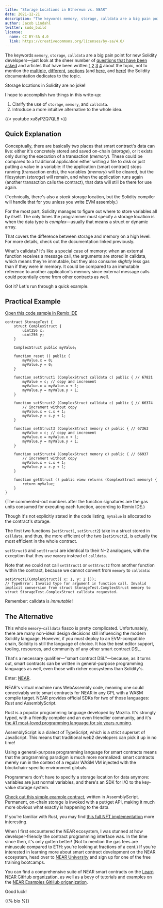 ```yaml
---
title: "Storage Locations in Ethereum vs. NEAR"
date: 2021-12-21
description: "The keywords memory, storage, calldata are a big pain point for new Solidity developers. How does NEAR compare?"
author: Jacob Lindahl
twitter: sudo_build
license:
  name: CC BY-SA 4.0
  link: https://creativecommons.org/licenses/by-sa/4.0/
---
```


The keywords `memory`, `storage`, `calldata` are a big pain point for new Solidity developers&mdash;just look at the sheer number of [questions that have been asked](https://ethereum.stackexchange.com/questions/tagged/storage+solidity) and articles that have been written [1](https://www.geeksforgeeks.org/storage-vs-memory-in-solidity/) [2](https://solidity-by-example.org/data-locations/) [3](https://medium.com/coinmonks/ethereum-solidity-memory-vs-storage-which-to-use-in-local-functions-72b593c3703a) [4](https://dlt-repo.net/storage-vs-memory-vs-stack-in-solidity-ethereum/) about the topic, not to mention the [multiple](https://docs.soliditylang.org/en/latest/introduction-to-smart-contracts.html#storage-memory-and-the-stack), [different](https://docs.soliditylang.org/en/latest/types.html#data-location), [sections](https://docs.soliditylang.org/en/latest/internals/layout_in_storage.html) (and [here](https://docs.soliditylang.org/en/latest/internals/layout_in_memory.html), and [here](https://docs.soliditylang.org/en/latest/internals/layout_in_calldata.html)) the Solidity documentation dedicates to the topic.

Storage locations in Solidity are no joke!

I hope to accomplish two things in this write-up:

1. Clarify the use of `storage`, `memory`, and `calldata`.
1. Introduce a more intuitive alternative to the whole idea.

{{< youtube xu8yPZQ7QL8 >}}

## Quick Explanation

Conceptually, there are basically two places that smart contract's data can live: either it's concretely stored and saved on-chain (_storage_), or it exists only during the execution of a transaction (_memory_). These could be compared to a traditional application either writing a file to disk or just putting a value in a variable: if the application (smart contract) stops running (transaction ends), the variables (_memory_) will be cleared, but the filesystem (_storage_) will remain, and when the application runs again (another transaction calls the contract), that data will still be there for use again.

(Technically, there's also a _stack_ storage location, but the Solidity compiler will handle that for you unless you write EVM assembly.)

For the most part, Solidity manages to figure out where to store variables all by itself. The only times the programmer must specify a storage location is when the data type is _complex_&mdash;usually that means a struct or dynamic array.

That covers the difference between storage and memory on a high level. For more details, check out the documentation linked previously.

What's calldata? It's like a special case of memory: when an external function receives a message call, the arguments are stored in calldata, which means they're immutable, but they also consume _slightly_ less gas than if they were in memory. It could be compared to an immutable reference to another application's memory since external message calls could potentially come from other contracts as well.

Got it? Let's run through a quick example.

## Practical Example

[Open this code sample in Remix IDE](https://remix.ethereum.org/?gist=ac0bce6c2c3c59ab979de2b179ae1e55)

```solidity
contract StorageTest {
    struct ComplexStruct {
        uint256 x;
        uint256 y;
    }

    ComplexStruct public myValue;

    function reset () public {
        myValue.x = 0;
        myValue.y = 0;
    }

    function setStruct1 (ComplexStruct calldata c) public { // 67821
        myValue = c; // copy and increment
        myValue.x = myValue.x + 1;
        myValue.y = myValue.y + 1;
    }

    function setStruct2 (ComplexStruct calldata c) public { // 66374
        // increment without copy
        myValue.x = c.x + 1;
        myValue.y = c.y + 1;
    }

    function setStruct3 (ComplexStruct memory c) public { // 67363
        myValue = c; // copy and increment
        myValue.x = myValue.x + 1;
        myValue.y = myValue.y + 1;
    }

    function setStruct4 (ComplexStruct memory c) public { // 66937
        // increment without copy
        myValue.x = c.x + 1;
        myValue.y = c.y + 1;
    }

    function getStruct () public view returns (ComplexStruct memory) {
        return myValue;
    }
}
```

(The commented-out numbers after the function signatures are the gas units consumed for executing each function, according to Remix IDE.)

Though it's not explicitly stated in the code listing, `myValue` is allocated to the contract's storage.

The first two functions (`setStruct1`, `setStruct2`) take in a struct stored in `calldata`, and thus, the more efficient of the two (`setStruct2`), is actually the most efficient in the whole contract.

`setStruct3` and `setStruct4` are identical to their N&minus;2 analogues, with the exception that they use `memory` instead of `calldata`.

Note that we could not call `setStruct1` or `setStruct2` from another function within the contract, because we cannot convert from `memory` to `calldata`:

```solidity
setStruct1(ComplexStruct({ x: 1, y: 2 }));
// TypeError: Invalid type for argument in function call. Invalid implicit conversion from struct StorageTest.ComplexStruct memory to struct StorageTest.ComplexStruct calldata requested.
```

Remember: calldata is _immutable_!

## The Alternative

This whole `memory`-`calldata` fiasco is pretty complicated. Unfortunately, there are many non-ideal design decisions still influencing the modern Solidity language. However, if you must deploy to an EVM-compatible chain, Solidity is still the language of choice. It has the best editor support, tooling, resources, and community of any other smart contract DSL.

That's a necessary qualifier&mdash;"smart contract DSL"&mdash;because, as it turns out, smart contracts can be written in general-purpose programming languages as well, even those with richer ecosystems than Solidity's.

Enter: [NEAR](https://near.org).

NEAR's virtual machine runs WebAssembly code, meaning one could conceivably write smart contracts for NEAR in any GPL with a WASM compile target. NEAR provides official SDKs for two of those languages: Rust and AssemblyScript.

Rust is a popular programming language developed by Mozilla. It's strongly typed, with a friendly compiler and an even friendlier community, and it's [the #1 most-loved programming language for six years running](https://insights.stackoverflow.com/survey/2021#technology-most-loved-dreaded-and-wanted).

AssemblyScript is a dialect of TypeScript, which is a strict superset of JavaScript. This means that traditional web2 developers can pick it up in no time!

Using a general-purpose programming language for smart contracts means that the programming paradigm is much more normalized: smart contracts merely run in the context of a regular WASM VM injected with the blockchain-specific environment globals.

Programmers don't have to specify a storage location for data anymore: variables are just normal variables, and there's an SDK for I/O to the key-value storage system.

[Check out this simple example contract](https://github.com/near-examples/counter/blob/master/assembly/main.ts), written in AssemblyScript. Permanent, on-chain storage is invoked with a put/get API, making it much more obvious what exactly is happening to the data.

If you're familiar with Rust, you may find [this full NFT implementation](https://github.com/near-examples/NFT/blob/master/nft/src/lib.rs) more interesting.

When I first encountered the NEAR ecosystem, I was stunned at how developer-friendly the contract programming interface was. In the time since then, it's only gotten better! (Not to mention the gas fees are minuscule compared to ETH: you're looking at fractions of a cent.) If you're interested in learning more about smart contract development on the NEAR ecosystem, head over to [NEAR University](https://www.near.university/) and sign up for one of the free training bootcamps.

You can find a comprehensive suite of NEAR smart contracts on the [Learn NEAR GitHub organization](https://github.com/Learn-NEAR), as well as a bevy of tutorials and examples on the [NEAR Examples GitHub origanization](https://github.com/near-examples).

Good luck!

{{% bio %}}
